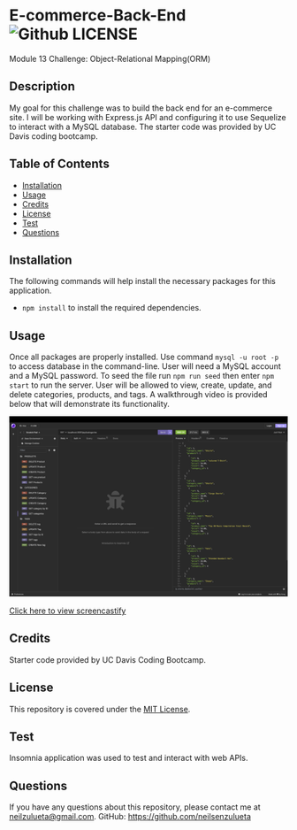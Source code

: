 # E-commerce-Back-End ![Github LICENSE](https://img.shields.io/badge/license-MIT-blue.svg)
Module 13 Challenge: Object-Relational Mapping(ORM)

## Description 

My goal for this challenge was to build the back end for an e-commerce site.  I will be working with Express.js API and configuring it to use Sequelize to interact with a MySQL database. The starter code was provided by UC Davis coding bootcamp.

## Table of Contents

  * [Installation](#installation)
  * [Usage](#usage)
  * [Credits](#credits)
  * [License](#license)
  * [Test](#test)
  * [Questions](#questions)

## Installation 

The following commands will help install the necessary packages for this application. 
* `npm install` to install the required dependencies. 

## Usage 

Once all packages are properly installed. Use command `mysql -u root -p` to access database in the command-line. User will need a MySQL account and a MySQL password. To seed the file run `npm run seed` then enter `npm start` to run the server. User will be allowed to view, create, update, and delete categories, products, and tags. A walkthrough video is provided below that will demonstrate its functionality.
  
![Alt text](<db/assets/Screenshot of insomnia .png>)

[Click here to view screencastify](https://drive.google.com/file/d/1hl6DhKjeNONQbL0qdqv0PQoKqOUgoK7z/view)

## Credits

Starter code provided by UC Davis Coding Bootcamp.

## License 

This repository is covered under the [MIT License](https://opensource.org/licenses/MIT).

## Test

Insomnia application was used to test and interact with web APIs.

## Questions 

If you have any questions about this repository, please contact me at neilzulueta@gmail.com. GitHub: https://github.com/neilsenzulueta